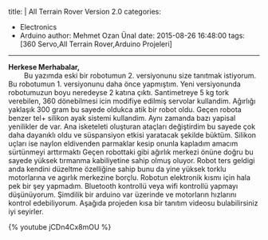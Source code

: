 title: |
	All Terrain Rover Version 2.0
categories:
  - Electronics
  - Arduino
author: Mehmet Ozan Ünal
date: 2015-08-26 16:48:00
tags: [360 Servo,All Terrain Rover,Arduino Projeleri]
---

**Herkese Merhabalar,**  
        Bu yazımda eski bir robotumun 2\. versiyonunu size tanıtmak istiyorum. Bu robotumun 1\. versiyonunu daha önce yapmıştım. Yeni versiyonunda robotumuzun boyu neredeyse 2 katına çıktı. Santimetreye 5 kg tork verebilen, 360 dönebilmesi icin modifiye edilmiş servolar kullandim. Ağırlığı yaklaşık 300 gram bu sayede oldukca atik bir robot oldu. Geçen robota benzer tel+ silikon ayak sistemi kullandim. Aynı zamanda bazı yapisal yenilikler de var. Ana isketeleti oluşturan ataçları değiştirdim bu sayede çok daha dayanıklı oldu ve süspansiyon etkisi yaratacak şekilde büktüm. Silikon uçları ise naylon eldivenden parmaklar kesip onunla kapladım amacım sürtünmeyi arttırmaktı Geçen robottaki gibi ağırlık merkezi önüne doğru bu sayede yüksek tırmanma kabiliyetine sahip olmuş oluyor. Robot ters geldigi anda kendini düzeltme özelliğine sahip bunu da yine yüksek torklu motorlarına ve agırlık merkezine borçlu. Robotun elektronik kısmı için hala pek bir şey yapmadım. Bluetooth kontrollü veya wifi kontrollü yapmayı düşünüyorum. Şimdilik bir arduino var üzerinde ve motorların hızlarını kontrol edebiliyorum. Aşağıda projeden kısa bir tanıtım videosu bulabilirsiniz iyi seyirler.  

{% youtube jCDn4Cx8mOU %}